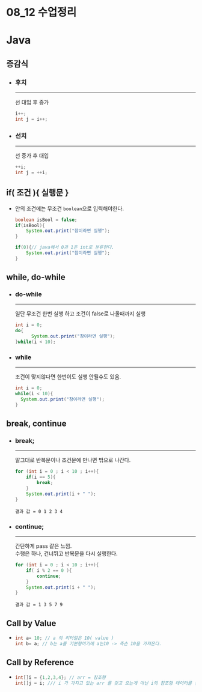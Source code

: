 08_12 수업정리
===

# Java 

## 증감식

- ### 후치 

  ---
  선 대입 후 증가 
  ```java
  i++;
  int j = i++;
  ```
- ### 선치
  
  ---
  선 증가 후 대입
  ```java 
  ++i;
  int j = ++i;
  ```

## if( 조건 ){ 실행문 }
  - 안의 조건에는 무조건 `boolean`으로 입력해야한다. 
    ```java
    boolean isBool = false;
    if(isBool){
        System.out.print("참이라면 실행");
    }

    if(0){// java에서 0과 1은 int로 분류한다.
        System.out.print("참이라면 실행");
    }
    ```
## while, do-while

- ### do-while 
  
  ---
  일단 무조건 한번 실행 하고 조건이 false로 나올때까지 실행

  ```java
  int i = 0;
  do{
        System.out.print("참이라면 실행");
  }while(i < 10);
  ```
- ### while
  
  ---
  조건이 맞지않다면 한번이도 실행 안될수도 있음.
  ```java
  int i = 0;
  while(i < 10){
    System.out.print("참이라면 실행");
  }
  ```
## break, continue

- ### break;

  ---
  말그대로 반복문이나 조건문에 만나면 밖으로 나간다.
  ```java
  for (int i = 0 ; i < 10 ; i++){
      if(i == 5){
          break;
      }
      System.out.print(i + " ");
  }
  ```
  ```
  결과 값 = 0 1 2 3 4
  ```


- ### continue;

  ---
  간단하게 pass 같은 느낌.  
  수행은 하나, 건너뛰고 반복문을 다시 실행한다.
  ```java
  for (int i = 0 ; i < 10 ; i++){
      if( i % 2 == 0 ){
          continue;
      }
      System.out.print(i + " ");
  }
  ```
  ```
  결과 값 = 1 3 5 7 9 
  ```

## Call by Value

-  
   ```java
   int a= 10; // a 의 리터럴은 10( value )  
   int b= a; // b는 a를 기본형이기에 a는10 -> 즉슨 10을 가져온다.
   ```
## Call by Reference

- 
  ```java 
  int[]i = {1,2,3,4}; // arr = 참조형
  int[]j = i; /// i 가 가지고 있는 arr 를 갖고 오는게 아닌 i의 참조형 데이터를 갖고옴
  ```


